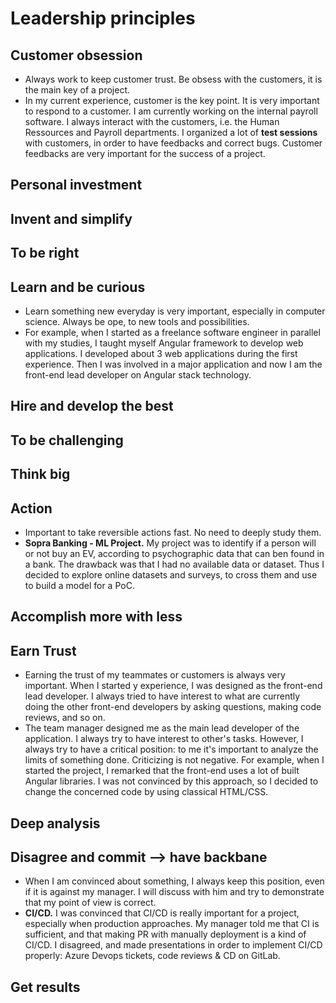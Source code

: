 # Leadership principles

## Customer obsession
* Always work to keep customer trust. Be obsess with the customers, it is the main key of a project.
* In my current experience, customer is the key point. It is very important to respond to a customer. I am currently working on the internal payroll software. I always interact with the customers, i.e. the Human Ressources and Payroll departments. I organized a lot of **test sessions** with customers, in order to have feedbacks and correct bugs. Customer feedbacks are very important for the success of a project.
## Personal investment
## Invent and simplify
## To be right
## Learn and be curious
* Learn something new everyday is very important, especially in computer science. Always be ope, to new tools and possibilities. 
* For example, when I started as a freelance software engineer in parallel with my studies, I taught myself Angular framework to develop web applications. I developed about 3 web applications during the first experience. Then I was involved in a major application and now I am the front-end lead developer on Angular stack technology.
## Hire and develop the best
## To be challenging
## Think big
## Action
* Important to take reversible actions fast. No need to deeply study them.
* **Sopra Banking - ML Project.** My project was to identify if a person will or not buy an EV, according to psychographic data that can ben found in a bank. The drawback was that I had no available data or dataset. Thus I decided to explore online datasets and surveys, to cross them and use to build a model for a PoC.
## Accomplish more with less
## Earn Trust
* Earning the trust of my teammates or customers is always very important. When I started y experience, I was designed as the front-end lead developer. I always tried to have interest to what are currently doing the other front-end developers by asking questions, making code reviews, and so on. 
* The team manager designed me as the main lead developer of the application. I always try to have interest to other's tasks. However, I always try to have a critical position: to me it's important to analyze the limits of something done. Criticizing is not negative. For example, when I started the project, I remarked that the front-end uses a lot of built Angular libraries. I was not convinced by this approach, so I decided to change the concerned code by using classical HTML/CSS.
## Deep analysis
## Disagree and commit --> have backbane
* When I am convinced about something, I always keep this position, even if it is against my manager. I will discuss with him and try to demonstrate that my point of view is correct.
* **CI/CD.** I was convinced that CI/CD is really important for a project, especially when production approaches. My manager told me that CI is sufficient, and that making PR with manually deployment is a kind of CI/CD. I disagreed, and made presentations in order to implement CI/CD properly: Azure Devops tickets, code reviews & CD on GitLab. 
## Get results
